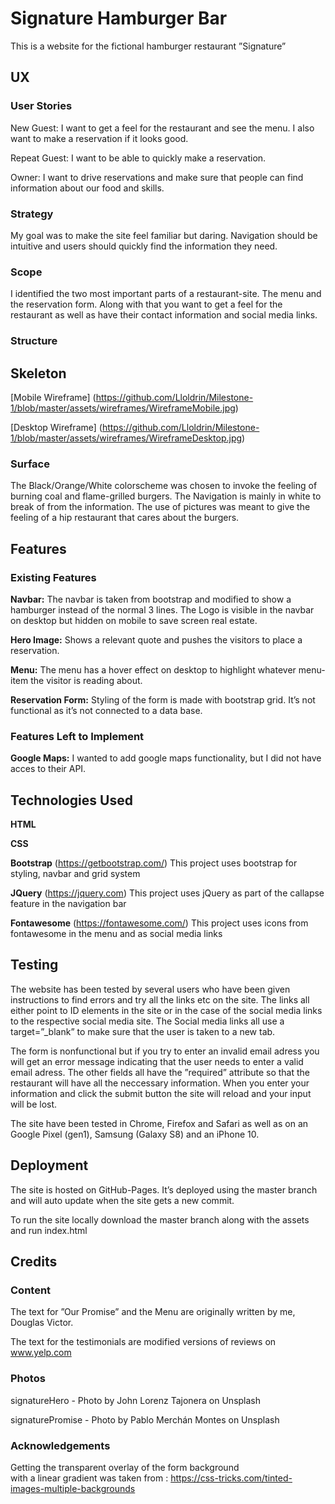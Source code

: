 # Signature Hamburger Bar 

This is a website for the fictional hamburger restaurant ”Signature”
 
## UX

### User Stories
 
New Guest: I want to get a feel for the restaurant and see the menu. I also want to make a reservation if it looks good. 

Repeat Guest: I want to be able to quickly make a reservation.

Owner: I want to drive reservations and make sure that people can find information about our food and skills. 

### Strategy
My goal was to make the site feel familiar but daring. Navigation should be intuitive and users should quickly find the information they need.

### Scope
I identified the two most important parts of a restaurant-site. The menu and the reservation form. Along with that you want to get a feel for the restaurant as well as have their contact information and social media links. 

### Structure 


## Skeleton
[Mobile Wireframe] (https://github.com/Lloldrin/Milestone-1/blob/master/assets/wireframes/WireframeMobile.jpg)

[Desktop Wireframe] (https://github.com/Lloldrin/Milestone-1/blob/master/assets/wireframes/WireframeDesktop.jpg)

### Surface
The Black/Orange/White colorscheme was chosen to invoke the feeling of burning coal and flame-grilled burgers. The Navigation is mainly in white to break of from the information. The use of pictures was meant to give the feeling of a hip restaurant that cares about the burgers. 

## Features


### Existing Features

**Navbar:** The navbar is taken from bootstrap and modified to show a hamburger instead of the normal 3 lines. The Logo is visible in the navbar on desktop but hidden on mobile to save screen real estate.

**Hero Image:** Shows a relevant quote and pushes the visitors to place a reservation.

**Menu:** The menu has a hover effect on desktop to highlight whatever menu-item the visitor is reading about.

**Reservation Form:** Styling of the form is made with bootstrap grid. It’s not functional as it’s not connected to a data base.

### Features Left to Implement

**Google Maps:** I wanted to add google maps functionality, but I did not have acces to their API.

## Technologies Used

**HTML**

**CSS** 

**Bootstrap** (https://getbootstrap.com/)
	This project uses bootstrap for styling, navbar and grid system

**JQuery** (https://jquery.com)
	This project uses jQuery as part of the callapse feature in the navigation bar

**Fontawesome** (https://fontawesome.com/)
	This project uses icons from fontawesome in the menu and as social media links

## Testing

The website has been tested by several users who have been given instructions to find errors and try all the links etc on the site. 
The links all either point to ID elements in the site or in the case of the social media links to the respective social media site. The Social media links all use a target=”_blank” to make sure that the user is taken to a new tab. 

The form is nonfunctional but if you try to enter an invalid email adress you will get an error message indicating that the user needs to enter a valid email adress. The other fields all have the ”required” attribute so that the restaurant will have all the neccessary information. When you enter your information and click the submit button the site will reload and your input will be lost.

The site have been tested in Chrome, Firefox and Safari as well as on an Google Pixel (gen1), Samsung (Galaxy S8) and an iPhone 10. 


## Deployment

The site is hosted on GitHub-Pages. It’s deployed using the master branch and will auto update when the site gets a new commit.
 
To run the site locally download the master branch along with the assets and run index.html 

## Credits

### Content

The text for ”Our Promise” and the Menu are originally written by me, Douglas Victor. 

The text for the testimonials are modified versions of reviews on www.yelp.com

### Photos
signatureHero - Photo by John Lorenz Tajonera on Unsplash

signaturePromise - Photo by Pablo Merchán Montes on Unsplash

### Acknowledgements

Getting the transparent overlay of the form background with a linear gradient was taken from : https://css-tricks.com/tinted-images-multiple-backgrounds
